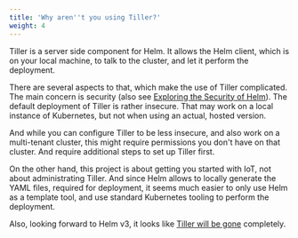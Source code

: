 ```yaml
---
title: 'Why aren''t you using Tiller?'
weight: 4
---
```


Tiller is a server side component for Helm. It allows the Helm client, which is on your local machine,
to talk to the cluster, and let it perform the deployment.

There are several aspects to that, which make the use of Tiller complicated. The main concern is security
(also see [Exploring the Security of Helm](https://engineering.bitnami.com/articles/helm-security.html)).
The default deployment of Tiller is rather insecure. That may work on a local instance of Kubernetes,
but not when using an actual, hosted version.

And while you can configure Tiller to be less insecure, and also work on a multi-tenant cluster, this might
require permissions you don't have on that cluster. And require additional steps to set up Tiller first.

On the other hand, this project is about getting you started with IoT, not about administrating Tiller.
And since Helm allows to locally generate the YAML files, required for deployment, it seems much easier 
to only use Helm as a template tool, and use standard Kubernetes tooling to perform the deployment.

Also, looking forward to Helm v3, it looks like [Tiller will be gone](https://github.com/helm/community/blob/master/helm-v3/000-helm-v3.md#summary) completely.
